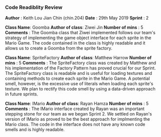 ﻿
### Code Readiblity Review
**Author** : Keith Lou Jian Chin (chin.204)
**Date**   : 29th May 2019
**Sprint** : 2


**Class Name**: Goomba
**Author of class**: Ziwei Jin
**Number of mins** : 5
**Comments** : The Goomba class that Ziwei implemented follows our team's strategy of
			   implementing the game object interface for each sprite in the Mario Game.
			   The code contained in the class is highly readable and it allows us to create a 
			   Goomba from the sprite factory.

**Class Name**:  SpriteFactory
**Author of class**: Matthew Harrow
**Number of mins** : 5
**Comments** : The SpriteFactory class was created by Matthew and his implementation of the Factory
			   Pattern has proved crucial for our Sprint. The SpriteFactory class is readable and is 
			   useful for loading textures and containing methods to create each sprite in the Mario 
			   Game. A potential smell, however, is the excessive use of literals when loading each 
			   sprite's texture. We plan to rectify this code smell by using a data-driven approach
			   in future sprints.


**Class Name**:  IMario
**Author of class**: Rayan Hamza
**Number of mins** : 5
**Comments** : The IMario interface created by Rayan was an important stepping stone for our team
			   as we began Sprint 2. We settled on Rayan's version of IMario as proved to be the best
			   approach for implmenting the Mario class. The code in the interface does not have any
			   known code smells and is highly readable.


               